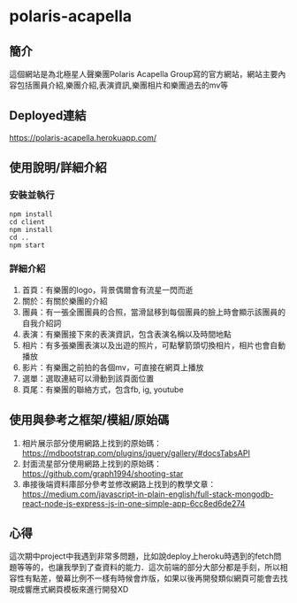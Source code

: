 # polaris-acapella

## 簡介
這個網站是為北極星人聲樂團Polaris Acapella Group寫的官方網站，網站主要內容包括團員介紹,樂團介紹,表演資訊,樂團相片和樂團過去的mv等

## Deployed連結
https://polaris-acapella.herokuapp.com/

## 使用說明/詳細介紹
### 安裝並執行
```
npm install
cd client
npm install
cd ..
npm start
```
### 詳細介紹
1. 首頁：有樂團的logo，背景偶爾會有流星一閃而逝
2. 關於：有關於樂團的介紹
3. 團員：有一張全團團員的合照，當滑鼠移到每個團員的臉上時會顯示該團員的自我介紹詞
4. 表演：有樂團接下來的表演資訊，包含表演名稱以及時間地點
5. 相片：有多張樂團表演以及出遊的照片，可點擊箭頭切換相片，相片也會自動播放
6. 影片：有樂團之前拍的各個mv，可直接在網頁上播放
7. 選單：選取連結可以滑動到該頁面位置
8. 頁尾：有樂團的聯絡方式，包含fb, ig, youtube

## 使用與參考之框架/模組/原始碼
1. 相片展示部分使用網路上找到的原始碼：https://mdbootstrap.com/plugins/jquery/gallery/#docsTabsAPI
2. 封面流星部分使用網路上找到的原始碼：https://github.com/graph1994/shooting-star
3. 串接後端資料庫部分參考並修改網路上找到的教學文章：https://medium.com/javascript-in-plain-english/full-stack-mongodb-react-node-js-express-js-in-one-simple-app-6cc8ed6de274

## 心得
這次期中project中我遇到非常多問題，比如說deploy上heroku時遇到的fetch問題等等的，也讓我學到了查資料的能力．這次前端的部分大部分都是手刻，所以相容性有點差，螢幕比例不一樣有時候會炸版，如果以後再開發類似網頁可能會去找現成響應式網頁模板來進行開發XD
